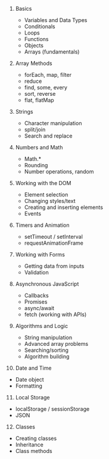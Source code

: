 1. Basics
   - Variables and Data Types
   - Conditionals
   - Loops
   - Functions
   - Objects
   - Arrays (fundamentals)

2. Array Methods
   - forEach, map, filter
   - reduce
   - find, some, every
   - sort, reverse
   - flat, flatMap

3. Strings
   - Character manipulation
   - split/join
   - Search and replace

4. Numbers and Math
   - Math.*
   - Rounding
   - Number operations, random

5. Working with the DOM
   - Element selection
   - Changing styles/text
   - Creating and inserting elements
   - Events

6. Timers and Animation
   - setTimeout / setInterval
   - requestAnimationFrame

7. Working with Forms
   - Getting data from inputs
   - Validation

8. Asynchronous JavaScript
   - Callbacks
   - Promises
   - async/await
   - fetch (working with APIs)

9. Algorithms and Logic
   - String manipulation
   - Advanced array problems
   - Searching/sorting
   - Algorithm building

10. Date and Time
   - Date object
   - Formatting

11. Local Storage
   - localStorage / sessionStorage
   - JSON

12. Classes
   - Creating classes
   - Inheritance
   - Class methods